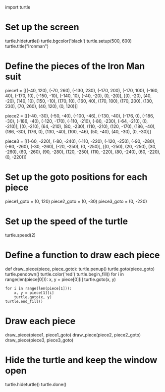 import turtle

# Set up the screen
turtle.hideturtle()
turtle.bgcolor('black')
turtle.setup(500, 600)
turtle.title("Ironman")

# Define the pieces of the Iron Man suit
piece1 = [[(-40, 120), (-70, 260), (-130, 230), (-170, 200), (-170, 100), (-160, 40), (-170, 10), (-150, -10), (-140, 10), (-40, -20), (0, -20)],
          [(0, -20), (40, -20), (140, 10), (150, -10), (170, 10), (160, 40), (170, 100), (170, 200), (130, 230), (70, 260), (40, 120), (0, 120)]]

piece2 = [[(-40, -30), (-50, -40), (-100, -46), (-130, -40), (-176, 0), (-186, -30), (-186, -40), (-120, -170), (-110, -210), (-80, -230), (-64, -210), (0, -210)],
          [(0, -210), (64, -210), (80, -230), (110, -210), (120, -170), (186, -40), (186, -30), (176, 0), (130, -40), (100, -46), (50, -40), (40, -30), (0, -30)]]

piece3 = [[(-60, -220), (-80, -240), (-110, -220), (-120, -250), (-90, -280), (-60, -260), (-30, -260), (-20, -250), (0, -250)],
          [(0, -250), (20, -250), (30, -260), (60, -260), (90, -280), (120, -250), (110, -220), (80, -240), (60, -220), (0, -220)]]

# Set up the goto positions for each piece
piece1_goto = (0, 120)
piece2_goto = (0, -30)
piece3_goto = (0, -220)

# Set up the speed of the turtle
turtle.speed(2)

# Define a function to draw each piece
def draw_piece(piece, piece_goto):
    turtle.penup()
    turtle.goto(piece_goto)
    turtle.pendown()
    turtle.color('red')
    turtle.begin_fill()
    for i in range(len(piece[0])):
        x, y = piece[0][i]
        turtle.goto(x, y)

    for i in range(len(piece[1])):
        x, y = piece[1][i]
        turtle.goto(x, y)
    turtle.end_fill()

# Draw each piece
draw_piece(piece1, piece1_goto)
draw_piece(piece2, piece2_goto)
draw_piece(piece3, piece3_goto)

# Hide the turtle and keep the window open
turtle.hideturtle()
turtle.done()
